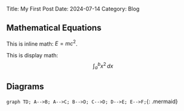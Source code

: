 Title: My First Post
Date: 2024-07-14
Category: Blog

## Mathematical Equations

This is inline math: $E = mc^2$.

This is display math:
$$ \int_{a}^{b} x^2 \, dx $$

## Diagrams

`
graph TD;
    A-->B;
    A-->C;
    B-->D;
    C-->D;
    D-->E;
    E-->F;
`{: .mermaid}